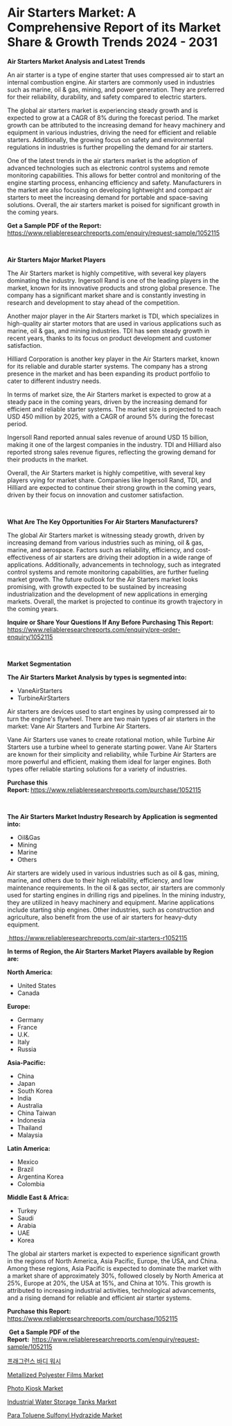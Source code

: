 <p><h1>Air Starters Market: A Comprehensive Report of its Market Share & Growth Trends 2024 - 2031</h1></p><p><strong>Air Starters Market Analysis and Latest Trends</strong></p>
<p><p>An air starter is a type of engine starter that uses compressed air to start an internal combustion engine. Air starters are commonly used in industries such as marine, oil & gas, mining, and power generation. They are preferred for their reliability, durability, and safety compared to electric starters.</p><p>The global air starters market is experiencing steady growth and is expected to grow at a CAGR of 8% during the forecast period. The market growth can be attributed to the increasing demand for heavy machinery and equipment in various industries, driving the need for efficient and reliable starters. Additionally, the growing focus on safety and environmental regulations in industries is further propelling the demand for air starters.</p><p>One of the latest trends in the air starters market is the adoption of advanced technologies such as electronic control systems and remote monitoring capabilities. This allows for better control and monitoring of the engine starting process, enhancing efficiency and safety. Manufacturers in the market are also focusing on developing lightweight and compact air starters to meet the increasing demand for portable and space-saving solutions. Overall, the air starters market is poised for significant growth in the coming years.</p></p>
<p><strong>Get a Sample PDF of the Report:&nbsp;</strong> <a href="https://www.reliableresearchreports.com/enquiry/request-sample/1052115">https://www.reliableresearchreports.com/enquiry/request-sample/1052115</a></p>
<p>&nbsp;</p>
<p><strong>Air Starters Major Market Players</strong></p>
<p><p>The Air Starters market is highly competitive, with several key players dominating the industry. Ingersoll Rand is one of the leading players in the market, known for its innovative products and strong global presence. The company has a significant market share and is constantly investing in research and development to stay ahead of the competition.</p><p>Another major player in the Air Starters market is TDI, which specializes in high-quality air starter motors that are used in various applications such as marine, oil & gas, and mining industries. TDI has seen steady growth in recent years, thanks to its focus on product development and customer satisfaction.</p><p>Hilliard Corporation is another key player in the Air Starters market, known for its reliable and durable starter systems. The company has a strong presence in the market and has been expanding its product portfolio to cater to different industry needs.</p><p>In terms of market size, the Air Starters market is expected to grow at a steady pace in the coming years, driven by the increasing demand for efficient and reliable starter systems. The market size is projected to reach USD 450 million by 2025, with a CAGR of around 5% during the forecast period.</p><p>Ingersoll Rand reported annual sales revenue of around USD 15 billion, making it one of the largest companies in the industry. TDI and Hilliard also reported strong sales revenue figures, reflecting the growing demand for their products in the market.</p><p>Overall, the Air Starters market is highly competitive, with several key players vying for market share. Companies like Ingersoll Rand, TDI, and Hilliard are expected to continue their strong growth in the coming years, driven by their focus on innovation and customer satisfaction.</p></p>
<p>&nbsp;</p>
<p><strong>What Are The Key Opportunities For Air Starters Manufacturers?</strong></p>
<p><p>The global Air Starters market is witnessing steady growth, driven by increasing demand from various industries such as mining, oil & gas, marine, and aerospace. Factors such as reliability, efficiency, and cost-effectiveness of air starters are driving their adoption in a wide range of applications. Additionally, advancements in technology, such as integrated control systems and remote monitoring capabilities, are further fueling market growth. The future outlook for the Air Starters market looks promising, with growth expected to be sustained by increasing industrialization and the development of new applications in emerging markets. Overall, the market is projected to continue its growth trajectory in the coming years.</p></p>
<p><strong>Inquire or Share Your Questions If Any Before Purchasing This Report:</strong> <a href="https://www.reliableresearchreports.com/enquiry/pre-order-enquiry/1052115">https://www.reliableresearchreports.com/enquiry/pre-order-enquiry/1052115</a></p>
<p>&nbsp;</p>
<p><strong>Market Segmentation</strong></p>
<p><strong>The Air Starters Market Analysis by types is segmented into:</strong></p>
<p><ul><li>VaneAirStarters</li><li>TurbineAirStarters</li></ul></p>
<p><p>Air starters are devices used to start engines by using compressed air to turn the engine's flywheel. There are two main types of air starters in the market: Vane Air Starters and Turbine Air Starters. </p><p>Vane Air Starters use vanes to create rotational motion, while Turbine Air Starters use a turbine wheel to generate starting power. Vane Air Starters are known for their simplicity and reliability, while Turbine Air Starters are more powerful and efficient, making them ideal for larger engines. Both types offer reliable starting solutions for a variety of industries.</p></p>
<p><strong>Purchase this Report:&nbsp;</strong><a href="https://www.reliableresearchreports.com/purchase/1052115">https://www.reliableresearchreports.com/purchase/1052115</a></p>
<p>&nbsp;</p>
<p><strong>The Air Starters Market Industry Research by Application is segmented into:</strong></p>
<p><ul><li>Oil&Gas</li><li>Mining</li><li>Marine</li><li>Others</li></ul></p>
<p><p>Air starters are widely used in various industries such as oil & gas, mining, marine, and others due to their high reliability, efficiency, and low maintenance requirements. In the oil & gas sector, air starters are commonly used for starting engines in drilling rigs and pipelines. In the mining industry, they are utilized in heavy machinery and equipment. Marine applications include starting ship engines. Other industries, such as construction and agriculture, also benefit from the use of air starters for heavy-duty equipment.</p></p>
<p><a href="https://www.reliableresearchreports.com/air-starters-r1052115">&nbsp;https://www.reliableresearchreports.com/air-starters-r1052115</a></p>
<p><strong>In terms of Region, the Air Starters Market Players available by Region are:</strong></p>
<p>
    <p> <strong> North America: </strong>
        <ul>
            <li>United States</li>
            <li>Canada</li>
        </ul>
        </p> 
    <p> <strong> Europe: </strong>
        <ul>
            <li>Germany</li>
            <li>France</li>
            <li>U.K.</li>
            <li>Italy</li>
            <li>Russia</li>
        </ul>
        </p> 
    <p> <strong> Asia-Pacific: </strong>
        <ul>
            <li>China</li>
            <li>Japan</li>
            <li>South Korea</li>
            <li>India</li>
            <li>Australia</li>
            <li>China Taiwan</li>
            <li>Indonesia</li>
            <li>Thailand</li>
            <li>Malaysia</li>
        </ul>
        </p> 
    <p> <strong> Latin America: </strong>
        <ul>
            <li>Mexico</li>
            <li>Brazil</li>
            <li>Argentina Korea</li>
            <li>Colombia</li>
        </ul>
        </p> 
    <p> <strong> Middle East & Africa: </strong>
        <ul>
            <li>Turkey</li>
            <li>Saudi</li>
            <li>Arabia</li>
            <li>UAE</li>
            <li>Korea</li>
        </ul>
    </p>
    </p>
<p><p>The global air starters market is expected to experience significant growth in the regions of North America, Asia Pacific, Europe, the USA, and China. Among these regions, Asia Pacific is expected to dominate the market with a market share of approximately 30%, followed closely by North America at 25%, Europe at 20%, the USA at 15%, and China at 10%. This growth is attributed to increasing industrial activities, technological advancements, and a rising demand for reliable and efficient air starter systems.</p></p>
<p><strong>Purchase this Report: </strong><a href="https://www.reliableresearchreports.com/purchase/1052115">https://www.reliableresearchreports.com/purchase/1052115</a></p>
<p>&nbsp;<strong>Get a Sample PDF of the Report:&nbsp;&nbsp;</strong><a href="https://www.reliableresearchreports.com/enquiry/request-sample/1052115">https://www.reliableresearchreports.com/enquiry/request-sample/1052115</a></p>
<p><strong></strong></p>
<p><p><a href="https://medium.com/@dayanarunolfsdottir/%ED%96%A5%EC%88%98-%EB%B0%94%EB%94%94%EC%9B%8C%EC%8B%9C-%EC%8B%9C%EC%9E%A5-%EB%B6%84%EC%84%9D-%EB%B0%8F-2024%EB%85%84%EB%B6%80%ED%84%B0-2031%EB%85%84%EA%B9%8C%EC%A7%80%EC%9D%98-%EA%B7%9C%EB%AA%A8-%EC%98%88%EC%B8%A1-949296e793db">프래그런스 바디 워시</a></p><p><a href="https://issuu.com/reportprime-2/docs/metallized-polyester-films-market-size-2030.pptx">Metallized Polyester Films Market</a></p><p><a href="https://github.com/juancolorado15/Market-Research-Report-List-2/blob/main/photo-kiosk-market.md">Photo Kiosk Market</a></p><p><a href="https://github.com/mahnoor2003/Market-Research-Report-List-4/blob/main/industrial-water-storage-tanks-market.md">Industrial Water Storage Tanks Market</a></p><p><a href="https://issuu.com/reportprime-2/docs/para-toluene-sulfonyl-hydrazide-market-size-2030.p">Para Toluene Sulfonyl Hydrazide Market</a></p></p>